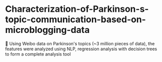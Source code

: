 # Characterization-of-Parkinson-s-topic-communication-based-on-microblogging-data
 Using Weibo data on Parkinson's topics (~3 million pieces of data), the features were analyzed using NLP, regression analysis with decision trees to form a complete analysis tool
